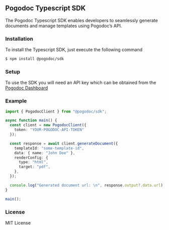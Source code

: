 ## Pogodoc Typescript SDK

The Pogodoc Typescript SDK enables developers to seamlessly generate documents and manage templates using Pogodoc’s API.

### Installation

To install the Typescript SDK, just execute the following command

```bash
$ npm install @pogodoc/sdk
```

### Setup

To use the SDK you will need an API key which can be obtained from the [Pogodoc Dashboard](https://app.pogodoc.com)

### Example

```ts
import { PogodocClient } from "@pogodoc/sdk";

async function main() {
  const client = new PogodocClient({
    token: "YOUR-POGODOC-API-TOKEN"
  });

  const response = await client.generateDocument({
    templateId: "some-template-id",
    data: { name: "John Doe" },
    renderConfig: {
      type: "html",
      target: "pdf",
    },
  });

  console.log("Generated document url: \n", response.output?.data.url);
}

main();
```

### License

MIT License
